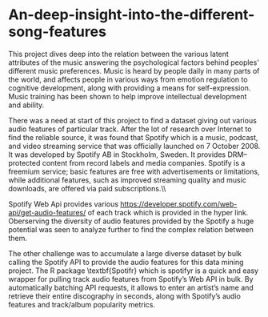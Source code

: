 # An-deep-insight-into-the-different-song-features
This project dives deep into the relation between the various latent attributes of the music answering the psychological factors behind peoples' different music preferences. Music is heard by people daily in many parts of the world, and affects people in various ways from emotion regulation to cognitive development, along with providing a means for self-expression. Music training has been shown to help improve intellectual development and ability.

There was a need at start of this project to find a dataset giving out various audio features of particular track. After the lot of research over Internet to find the reliable source, it was found that Spotify which is a music, podcast, and video streaming service that was officially launched on 7 October 2008. It was developed by Spotify AB in Stockholm, Sweden. It provides DRM–protected content from record labels and media companies. Spotify is a freemium service; basic features are free with advertisements or limitations, while additional features, such as improved streaming quality and music downloads, are offered via paid subscriptions.\\\\

Spotify Web Api provides various https://developer.spotify.com/web-api/get-audio-features/ of each track which is provided in the hyper link. Oberserving the diversity of audio features provided by the Spotify a huge potential was seen to analyze further to find the complex relation between them.

The other challenge was to accumulate a large diverse dataset by bulk calling the Spotify API to provide the audio features for this data mining project. The R package \textbf{Spotifr} which is spotifyr is a quick and easy wrapper for pulling track audio features from Spotify’s Web API in bulk. By automatically batching API requests, it allows to enter an artist’s name and retrieve their entire discography in seconds, along with Spotify’s audio features and track/album popularity metrics.
